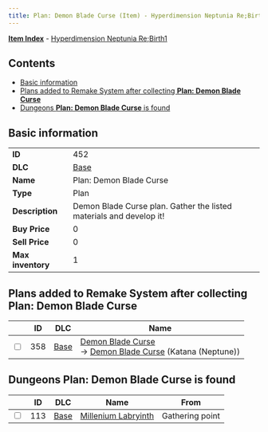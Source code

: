 ```yaml
---
title: Plan: Demon Blade Curse (Item) - Hyperdimension Neptunia Re;Birth1
---
```


[**Item Index**](/neptunia/rb1/item/index.html) - [Hyperdimension Neptunia Re;Birth1](/neptunia/rb1)

## Contents

- [Basic information](#basic-information)
- [Plans added to Remake System after collecting **Plan: Demon Blade Curse**](#plans-added-to-remake-system-after-collecting-plan-demon-blade-curse)
- [Dungeons **Plan: Demon Blade Curse** is found](#dungeons-plan-demon-blade-curse-is-found)
## Basic information

|   |   |
| -- | -- |
| **ID** | 452 |
| **DLC** | [Base](/neptunia/rb1/dlc/1-base.html) |
| **Name** | Plan: Demon Blade Curse |
| **Type** | Plan |
| **Description** | Demon Blade Curse plan. Gather the listed materials and develop it! |
| **Buy Price** | 0 |
| **Sell Price** | 0 |
| **Max inventory** | 1 |


## Plans added to Remake System after collecting **Plan: Demon Blade Curse**

|    | ID | DLC | Name |
| -- | -- | --- | ---- |
| <input type="checkbox" id="rb1-remake-1-358" class="trackbox" /> | 358 | [Base](/neptunia/rb1/dlc/1-base.html) | [Demon Blade Curse](/neptunia/rb1/remake/1-358-demon-blade-curse.html)<br /> → [Demon Blade Curse](/neptunia/rb1/item/1-2021-demon-blade-curse.html) (Katana (Neptune)) |


## Dungeons **Plan: Demon Blade Curse** is found

|    | ID | DLC | Name | From |
| -- | -- | --- | ---- | ---- |
| <input type="checkbox" id="rb1-dungeon-1-113" class="trackbox" /> | 113 | [Base](/neptunia/rb1/dlc/1-base.html) | [Millenium Labryinth](/neptunia/rb1/dungeon/1-113-millenium-labryinth.html) | Gathering point |
